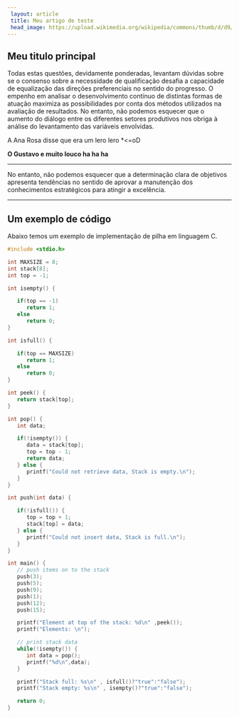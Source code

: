 ```yaml
---
 layout: article
 title: Meu artigo de teste
 head_image: https://upload.wikimedia.org/wikipedia/commons/thumb/d/d9/Elizabeth_Quay_February_2016_%28cropped%29.jpg/1200px-Elizabeth_Quay_February_2016_%28cropped%29.jpg
---
```


Meu titulo principal
-------------------------------------------------------

Todas estas questões, devidamente ponderadas, levantam dúvidas sobre se o consenso sobre a necessidade de qualificação desafia a capacidade de equalização das direções preferenciais no sentido do progresso.
O empenho em analisar o desenvolvimento contínuo de distintas formas de atuação maximiza as possibilidades por conta dos métodos utilizados na avaliação de resultados.
No entanto, não podemos esquecer que o aumento do diálogo entre os diferentes setores produtivos nos obriga à análise do levantamento das variáveis envolvidas.

A Ana Rosa disse que era um lero lero *<=oD

**O Gustavo e muito louco ha ha ha**

---------------------------

No entanto, não podemos esquecer que a determinação clara de objetivos apresenta tendências no sentido de aprovar a manutenção dos conhecimentos estratégicos para atingir a excelência.


---------------------------------
## Um exemplo de código
Abaixo temos um exemplo de implementação de pilha em linguagem C.


```c
#include <stdio.h>

int MAXSIZE = 8;       
int stack[8];     
int top = -1;            

int isempty() {

   if(top == -1)
      return 1;
   else
      return 0;
}

int isfull() {

   if(top == MAXSIZE)
      return 1;
   else
      return 0;
}

int peek() {
   return stack[top];
}

int pop() {
   int data;

   if(!isempty()) {
      data = stack[top];
      top = top - 1;   
      return data;
   } else {
      printf("Could not retrieve data, Stack is empty.\n");
   }
}

int push(int data) {

   if(!isfull()) {
      top = top + 1;   
      stack[top] = data;
   } else {
      printf("Could not insert data, Stack is full.\n");
   }
}

int main() {
   // push items on to the stack
   push(3);
   push(5);
   push(9);
   push(1);
   push(12);
   push(15);

   printf("Element at top of the stack: %d\n" ,peek());
   printf("Elements: \n");

   // print stack data
   while(!isempty()) {
      int data = pop();
      printf("%d\n",data);
   }

   printf("Stack full: %s\n" , isfull()?"true":"false");
   printf("Stack empty: %s\n" , isempty()?"true":"false");

   return 0;
}
```
